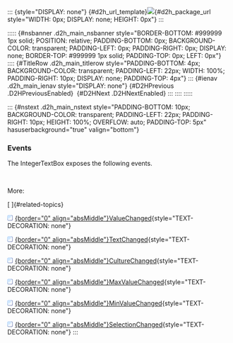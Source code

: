 ::: {style="DISPLAY: none"}
[](ms-xhelp:///?Id=d2h_url_template){#d2h_url_template}![](!package_url!){#d2h_package_url style="WIDTH: 0px; DISPLAY: none; HEIGHT: 0px"}
:::

::::: {#nsbanner .d2h_main_nsbanner style="BORDER-BOTTOM: #999999 1px solid; POSITION: relative; PADDING-BOTTOM: 0px; BACKGROUND-COLOR: transparent; PADDING-LEFT: 0px; PADDING-RIGHT: 0px; DISPLAY: none; BORDER-TOP: #999999 1px solid; PADDING-TOP: 0px; LEFT: 0px"}
:::: {#TitleRow .d2h_main_titlerow style="PADDING-BOTTOM: 4px; BACKGROUND-COLOR: transparent; PADDING-LEFT: 22px; WIDTH: 100%; PADDING-RIGHT: 10px; DISPLAY: none; PADDING-TOP: 4px"}
::: {#ienav .d2h_main_ienav style="DISPLAY: none"}
[](ms-xhelp:///?Id=951a206c-3c68-4137-be7e-c8c067c11e17){#D2HPrevious .D2HPreviousEnabled}  [](ms-xhelp:///?Id=759587d5-d664-4aef-aaf5-2a8cb24f5804){#D2HNext .D2HNextEnabled}
:::
::::
:::::

::: {#nstext .d2h_main_nstext style="PADDING-BOTTOM: 10px; BACKGROUND-COLOR: transparent; PADDING-LEFT: 22px; PADDING-RIGHT: 10px; HEIGHT: 100%; OVERFLOW: auto; PADDING-TOP: 5px" hasuserbackground="true" valign="bottom"}
### Events

The IntegerTextBox exposes the following events.

 

More:

[ ]{#related-topics}

[![](../button.gif){border="0" align="absMiddle"}ValueChanged](ms-xhelp:///?Id=dbf05481-31b7-4405-bf31-298c7a200712){style="TEXT-DECORATION: none"}

[![](../button.gif){border="0" align="absMiddle"}TextChanged](ms-xhelp:///?Id=b1953168-c087-431d-876f-4934b46f1a78){style="TEXT-DECORATION: none"}

[![](../button.gif){border="0" align="absMiddle"}CultureChanged](ms-xhelp:///?Id=c20d375e-7945-4e69-845e-39ec0ded51d6){style="TEXT-DECORATION: none"}

[![](../button.gif){border="0" align="absMiddle"}MaxValueChanged](ms-xhelp:///?Id=d18d0e16-4a49-4f66-b902-a412dab893df){style="TEXT-DECORATION: none"}

[![](../button.gif){border="0" align="absMiddle"}MinValueChanged](ms-xhelp:///?Id=a81ddd37-8a43-4f2d-9724-1cb16d843280){style="TEXT-DECORATION: none"}

[![](../button.gif){border="0" align="absMiddle"}SelectionChanged](ms-xhelp:///?Id=a9fb3217-d51d-4746-8de6-e8348d3b896d){style="TEXT-DECORATION: none"}
:::
